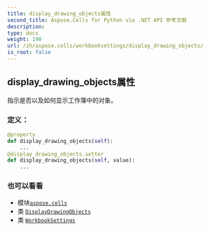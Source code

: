 ```yaml
---
title: display_drawing_objects属性
second_title: Aspose.Cells for Python via .NET API 参考文献
description:
type: docs
weight: 190
url: /zh/aspose.cells/workbooksettings/display_drawing_objects/
is_root: false
---
```

## display_drawing_objects属性

指示是否以及如何显示工作簿中的对象。
### 定义：
```python
@property
def display_drawing_objects(self):
    ...
@display_drawing_objects.setter
def display_drawing_objects(self, value):
    ...
```

### 也可以看看
* 模块[`aspose.cells`](../../)
* 类 [`DisplayDrawingObjects`](/cells/python-net/zh/aspose.cells/displaydrawingobjects)
* 类 [`WorkbookSettings`](/cells/python-net/zh/aspose.cells/workbooksettings)
